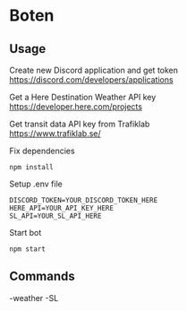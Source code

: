 # Boten

## Usage

Create new Discord application and get token  
https://discord.com/developers/applications

Get a Here Destination Weather API key  
https://developer.here.com/projects

Get transit data API key from Trafiklab  
https://www.trafiklab.se/

Fix dependencies
```
npm install
```

Setup .env file
```
DISCORD_TOKEN=YOUR_DISCORD_TOKEN_HERE
HERE_API=YOUR_API_KEY_HERE
SL_API=YOUR_SL_API_HERE
```

Start bot
```
npm start
```

## Commands

-weather
-SL